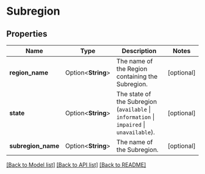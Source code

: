 # Subregion

## Properties

Name | Type | Description | Notes
------------ | ------------- | ------------- | -------------
**region_name** | Option<**String**> | The name of the Region containing the Subregion. | [optional]
**state** | Option<**String**> | The state of the Subregion (`available` \\| `information` \\| `impaired` \\| `unavailable`). | [optional]
**subregion_name** | Option<**String**> | The name of the Subregion. | [optional]

[[Back to Model list]](../README.md#documentation-for-models) [[Back to API list]](../README.md#documentation-for-api-endpoints) [[Back to README]](../README.md)


